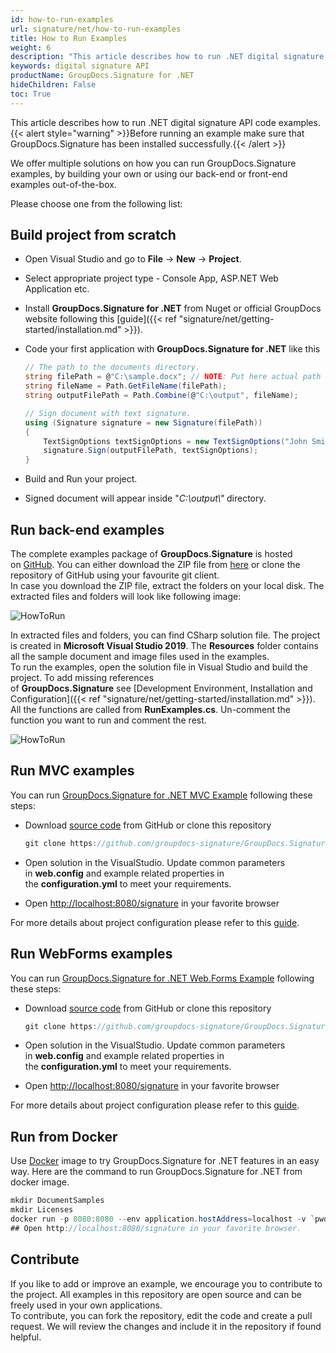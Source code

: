 ```yaml
---
id: how-to-run-examples
url: signature/net/how-to-run-examples
title: How to Run Examples
weight: 6
description: "This article describes how to run .NET digital signature API code examples. We offer multiple solutions on how you can run GroupDocs.Signature examples, by building your own or using our back-end or front-end examples out-of-the-box."
keywords: digital signature API
productName: GroupDocs.Signature for .NET
hideChildren: False 
toc: True
---
```

This article describes how to run .NET digital signature API code examples.
{{< alert style="warning" >}}Before running an example make sure that GroupDocs.Signature has been installed successfully.{{< /alert >}}

We offer multiple solutions on how you can run GroupDocs.Signature examples, by building your own or using our back-end or front-end examples out-of-the-box.

Please choose one from the following list:

## Build project from scratch

* Open Visual Studio and go to **File** -> **New** -> **Project**.
* Select appropriate project type - Console App, ASP.NET Web Application etc.
* Install **GroupDocs.Signature for .NET** from Nuget or official GroupDocs website following this [guide]({{< ref "signature/net/getting-started/installation.md" >}}).
* Code your first application with **GroupDocs.Signature for .NET** like this

    ```csharp
    // The path to the documents directory.
    string filePath = @"C:\sample.docx"; // NOTE: Put here actual path for your document
    string fileName = Path.GetFileName(filePath);
    string outputFilePath = Path.Combine(@"C:\output", fileName);

    // Sign document with text signature.
    using (Signature signature = new Signature(filePath))
    {
        TextSignOptions textSignOptions = new TextSignOptions("John Smith");
        signature.Sign(outputFilePath, textSignOptions);
    }
    ```

* Build and Run your project.
* Signed document will appear inside "*C:\\output\\"* directory.

## Run back-end examples

The complete examples package of **GroupDocs.Signature** is hosted on [GitHub](https://github.com/groupdocs-signature/GroupDocs.Signature-for-.NET). You can either download the ZIP file from [here](https://github.com/groupdocs-signature/GroupDocs.Signature-for-.NET/archive/master.zip) or clone the repository of GitHub using your favourite git client.  
In case you download the ZIP file, extract the folders on your local disk. The extracted files and folders will look like following image:

![HowToRun](/signature/net/images/how-to-run-examples.png)

In extracted files and folders, you can find CSharp solution file. The project is created in **Microsoft Visual Studio 2019**. The **Resources** folder contains all the sample document and image files used in the examples.  
To run the examples, open the solution file in Visual Studio and build the project. To add missing references of **GroupDocs.Signature** see [Development Environment, Installation and Configuration]({{< ref "signature/net/getting-started/installation.md" >}}). All the functions are called from **RunExamples.cs**.
Un-comment the function you want to run and comment the rest.

![HowToRun](/signature/net/images/how-to-run-examples_1.png)

## Run MVC examples

You can run [GroupDocs.Signature for .NET MVC Example](https://github.com/groupdocs-signature/GroupDocs.Signature-for-.NET-MVC) following these steps:

* Download [source code](https://github.com/groupdocs-signature/GroupDocs.https://github.com/groupdocs-signature/GroupDocs.Signature-for-.NET-MVC-for-.NET-MVC/archive/master.zip) from GitHub or clone this repository

    ```csharp
    git clone https://github.com/groupdocs-signature/GroupDocs.Signature-for-.NET-MVC
    ```

* Open solution in the VisualStudio. Update common parameters in **web.config** and example related properties in the **configuration.yml** to meet your requirements.
* Open [http://localhost:8080/signature](http://localhost:8080/signature) in your favorite browser

For more details about project configuration please refer to this [guide](https://github.com/groupdocs-signature/GroupDocs.Signature-for-.NET-MVC#configuration).

## Run WebForms examples

You can run [GroupDocs.Signature for .NET Web.Forms Example](https://github.com/groupdocs-signature/GroupDocs.Signature-for-.NET-WebForms) following these steps:

* Download [source code](https://github.com/groupdocs-signature/GroupDocs.Signature-for-.NET-WebForms/archive/master.zip) from GitHub or clone this repository

    ```csharp
    git clone https://github.com/groupdocs-signature/GroupDocs.Signature-for-.NET-WebForms
    ```

* Open solution in the VisualStudio. Update common parameters in **web.config** and example related properties in the **configuration.yml** to meet your requirements.
* Open [http://localhost:8080/signature](http://localhost:8080/signature) in your favorite browser

For more details about project configuration please refer to this [guide](https://github.com/groupdocs-signature/GroupDocs.Signature-for-.NET-WebForms#configuration).

## Run from Docker

Use [Docker](https://www.docker.com/) image to try GroupDocs.Signature for .NET features in an easy way. Here are the command to run GroupDocs.Signature for .NET from docker image.

```csharp
mkdir DocumentSamples
mkdir Licenses
docker run -p 8080:8080 --env application.hostAddress=localhost -v `pwd`/DocumentSamples:/home/groupdocs/app/DocumentSamples -v `pwd`/Licenses:/home/groupdocs/app/Licenses groupdocs/signature
## Open http://localhost:8080/signature in your favorite browser.
```

## Contribute

If you like to add or improve an example, we encourage you to contribute to the project. All examples in this repository are open source and can be freely used in your own applications.  
To contribute, you can fork the repository, edit the code and create a pull request. We will review the changes and include it in the repository if found helpful.
